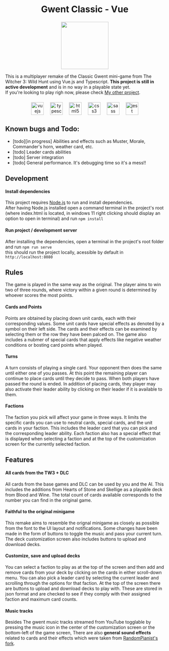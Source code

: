 <h1 align="center">Gwent Classic - Vue</h1>

###

<div align="center">
  <img height="150" src="https://user-images.githubusercontent.com/26311830/116256903-f1599b00-a7b6-11eb-84a1-16dcb5c9bfc6.jpg"  />
</div>

This is a multiplayer remake of the Classic Gwent mini-game from The Witcher 3: Wild Hunt using Vue.js and Typescript.
**This project is still in active development** and is in no way in a playable state yet.<br>
If you're looking to play righ now, please check [My other project](https://github.com/Leo-Felde/gwent-multiplayer).

###

<div align="center">
  <img src="https://cdn.jsdelivr.net/gh/devicons/devicon/icons/vuejs/vuejs-original.svg" height="40" alt="vuejs logo"  />
  <img width="12" />
  <img src="https://cdn.jsdelivr.net/gh/devicons/devicon/icons/typescript/typescript-original.svg" height="40" alt="typescript logo"  />
  <img width="12" />
  <img src="https://cdn.jsdelivr.net/gh/devicons/devicon/icons/html5/html5-original.svg" height="40" alt="html5 logo"  />
  <img width="12" />
  <img src="https://cdn.jsdelivr.net/gh/devicons/devicon/icons/css3/css3-original.svg" height="40" alt="css3 logo"  />
  <img width="12" />
  <img src="https://cdn.jsdelivr.net/gh/devicons/devicon/icons/sass/sass-original.svg" height="40" alt="sass logo"  />
  <img width="12" />
  <img src="https://cdn.jsdelivr.net/gh/devicons/devicon/icons/jest/jest-plain.svg" height="40" alt="jest logo"  />
</div>

###

## Known bugs and Todo:


<ul>
  <li>[todo][in progress] Abilities and effects such as Muster, Morale, Commander's horn, weather card, etc. </li>
  <li>[todo] Leader cards abilities </li>
  <li>[todo] Server integration </li>
  <li>[todo] General performance. It's debugging time so it's a mess!! </li>
</ul>

## Development
#### Install dependencies

This project requires [Node.js](https://nodejs.org/en/download) to run and install dependencies.<br> After having Node.js installed open a command terminal in the project's root (where index.html is located, in windows 11 right clicking should display an option to open in terminal) and run `npm install`

#### Run project / development server
After installing the dependencies, open a terminal in the project's root folder and run `npm run serve`<br>
this should run the project locally, acessible by default in `http://localhost:8080`

## Rules

The game is played in the same way as the original. The player aims to win two of three rounds, where victory within a given round is determined by whoever scores the most points.

#### Cards and Points

Points are obtained by placing down unit cards, each with their corresponding values. Some unit cards have special effects as denoted by a symbol on their left side. The cards and their effects can be examined by selecting them or the row they have been palced on. The game also includes a nubmer of special cards that apply effects like negative weather conditions or bosting card points when played.

#### Turns

A turn consists of playing a single card. Your opponent then does the same until either one of you passes. At this point the remaining player can continue to place cards until they decide to pass. When both players have passed the round is ended. In addition of placing cards, they player may also activate their leader ability by clicking on their leader if it is available to them.

#### Factions

The faction you pick will affect your game in three ways. It limits the specific cards you can use to neutral cards, special cards, and the unit cards in your faction. This includes the leader card that you can pick and the corresponding leader ability. Each faction also has a special effect that is displayed when selecting a faction and at the top of the customization screen for the currently selected faction.

## Features

#### All cards from the TW3 + DLC

All cards from the base games and DLC can be used by you and the AI. This includes the additions from Hearts of Stone and Skellige as a playable deck from Blood and Wine. The total count of cards available corresponds to the number you can find in the original game.

#### Faithful to the original minigame

This remake aims to resemble the orignal minigame as closely as possible from the font to the UI layout and notifications. Some changes have been made in the form of buttons to toggle the music and pass your current turn. The deck customization screen also includes buttons to upload and download decks.

#### Customize, save and upload decks

You can select a faction to play as at the top of the screen and then add and remove cards from your deck by clicking on the cards in either scroll-down menu. You can also pick a leader card by selecting the current leader and scrolling through the options for that faction. At the top of the screen there are buttons to upload and download decks to play with. These are stored in json format and are checked to see if they comply with their assigned faction and maximum card counts.

#### Music tracks

Besides The gwent music tracks streamed from YouTube togglable by pressing the music icon in the center of the customization screen or the bottom-left of the game screen, There are also **general sound effects** related to cards and their effects which were taken from [RandomPianist's fork](https://github.com/RandomPianist).
